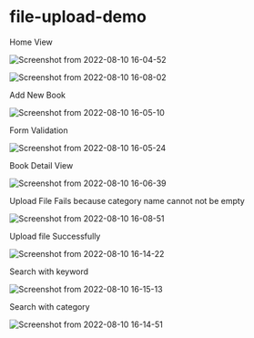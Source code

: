# file-upload-demo

Home View

![Screenshot from 2022-08-10 16-04-52](https://user-images.githubusercontent.com/93853354/183871901-c270e33e-b358-43b2-a191-3f6a9959767f.png)

![Screenshot from 2022-08-10 16-08-02](https://user-images.githubusercontent.com/93853354/183873224-e5df8caa-9f74-42b6-b4f9-7e975aedad21.png)

Add New Book

![Screenshot from 2022-08-10 16-05-10](https://user-images.githubusercontent.com/93853354/183873572-e57e1dde-cf88-4ccc-bdc6-0175f003c210.png)

Form Validation

![Screenshot from 2022-08-10 16-05-24](https://user-images.githubusercontent.com/93853354/183873929-16e3bea0-bc31-4cba-aa97-4c40d4f318c8.png)

Book Detail View 

![Screenshot from 2022-08-10 16-06-39](https://user-images.githubusercontent.com/93853354/183873392-1cac3482-54f2-483f-bdd7-ecd0b337aed8.png)

Upload File Fails because category name cannot not be empty

![Screenshot from 2022-08-10 16-08-51](https://user-images.githubusercontent.com/93853354/183874029-5da8b48a-3212-4182-81cb-917748a80c7e.png)

Upload file Successfully

![Screenshot from 2022-08-10 16-14-22](https://user-images.githubusercontent.com/93853354/183874161-5f40c866-10e9-4b9c-acbe-30e349d12efd.png)

Search with keyword

![Screenshot from 2022-08-10 16-15-13](https://user-images.githubusercontent.com/93853354/183874292-eab33117-08c5-487a-80bb-813895517d22.png)

Search with category

![Screenshot from 2022-08-10 16-14-51](https://user-images.githubusercontent.com/93853354/183874402-1d7a94e3-5b88-4cbf-9439-9b96b1658e87.png)



